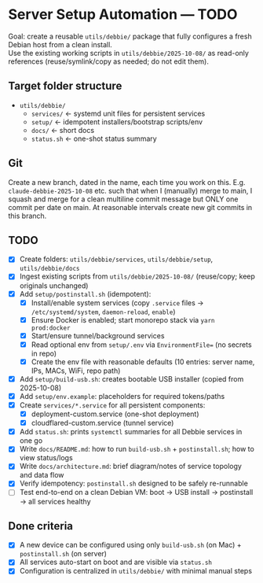 # Server Setup Automation — TODO

Goal: create a reusable `utils/debbie/` package that fully configures a fresh Debian host from a clean install.  
Use the existing working scripts in `utils/debbie/2025-10-08/` as read-only references (reuse/symlink/copy as needed; do not edit them).

## Target folder structure
- `utils/debbie/`
  - `services/`        ← systemd unit files for persistent services
  - `setup/`           ← idempotent installers/bootstrap scripts/env
  - `docs/`            ← short docs
  - `status.sh`        ← one-shot status summary

## Git
Create a new branch, dated in the name, each time you work on this.
E.g. `claude-debbie-2025-10-08` etc.
such that when I (manually) merge to main, I squash and merge for a clean multiline commit message but ONLY one commit per date on main.
At reasonable intervals create new git commits in this branch.

## TODO

- [x] Create folders: `utils/debbie/services`, `utils/debbie/setup`, `utils/debbie/docs`
- [x] Ingest existing scripts from `utils/debbie/2025-10-08/` (reuse/copy; keep originals unchanged)
- [x] Add `setup/postinstall.sh` (idempotent):
  - [x] Install/enable system services (copy `.service` files → `/etc/systemd/system`, `daemon-reload`, `enable`)
  - [x] Ensure Docker is enabled; start monorepo stack via `yarn prod:docker`
  - [x] Start/ensure tunnel/background services
  - [x] Read optional env from `setup/.env` via `EnvironmentFile=` (no secrets in repo)
  - [x] Create the env file with reasonable defaults (10 entries: server name, IPs, MACs, WiFi, repo path)
- [x] Add `setup/build-usb.sh`: creates bootable USB installer (copied from 2025-10-08)
- [x] Add `setup/env.example`: placeholders for required tokens/paths
- [x] Create `services/*.service` for all persistent components:
  - [x] deployment-custom.service (one-shot deployment)
  - [x] cloudflared-custom.service (tunnel service)
- [x] Add `status.sh`: prints `systemctl` summaries for all Debbie services in one go
- [x] Write `docs/README.md`: how to run `build-usb.sh` + `postinstall.sh`; how to view status/logs
- [x] Write `docs/architecture.md`: brief diagram/notes of service topology and data flow
- [x] Verify idempotency: `postinstall.sh` designed to be safely re-runnable
- [ ] Test end-to-end on a clean Debian VM: boot → USB install → postinstall → all services healthy

## Done criteria
- [x] A new device can be configured using only `build-usb.sh` (on Mac) + `postinstall.sh` (on server)
- [x] All services auto-start on boot and are visible via `status.sh`
- [x] Configuration is centralized in `utils/debbie/` with minimal manual steps
